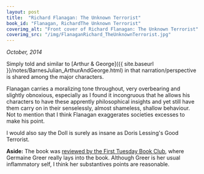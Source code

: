 ```yaml
---
layout: post
title:  "Richard Flanagan: The Unknown Terrorist"
book_id: "Flanagan, RichardThe Unknown Terrorist"
coverimg_alt: "Front cover of Richard Flanagan: The Unknown Terrorist"
coverimg_src: "/img/FlanaganRichard_TheUnknownTerrorist.jpg"
---
```


_October, 2014_

Simply told and similar to
[Arthur & George]({{ site.baseurl }}/notes/BarnesJulian_ArthurAndGeorge.html)
in that narration/perspective is shared among the major characters.

Flanagan carries a moralizing tone throughout, very overbearing and
slightly obnoxious, especially as I found it incongruous that he
allows his characters to have these apprently philosophical insights
and yet still have them carry on in their senselessly, almost
shameless, shallow behaviour. Not to mention that I think Flanagan
exaggerates societies excesses to make his point.

I would also say the Doll is surely as insane as Doris Lessing's Good
Terrorist.

__Aside:__ The book was
[reviewed by the First Tuesday Book Club](http://www.abc.net.au/tv/firsttuesday/s1779003.htm#transcript),
where Germaine Greer really lays into the book. Although Greer is her
usual inflammatory self, I think her substantives points are
reasonable.
